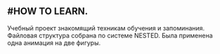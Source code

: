 #HOW TO LEARN.  
-------------
Учебный проект знакомящий техникам обучения и запоминания.
Файловая структура собрана по системе NESTED.
Была применена одна анимация на две фигуры.

